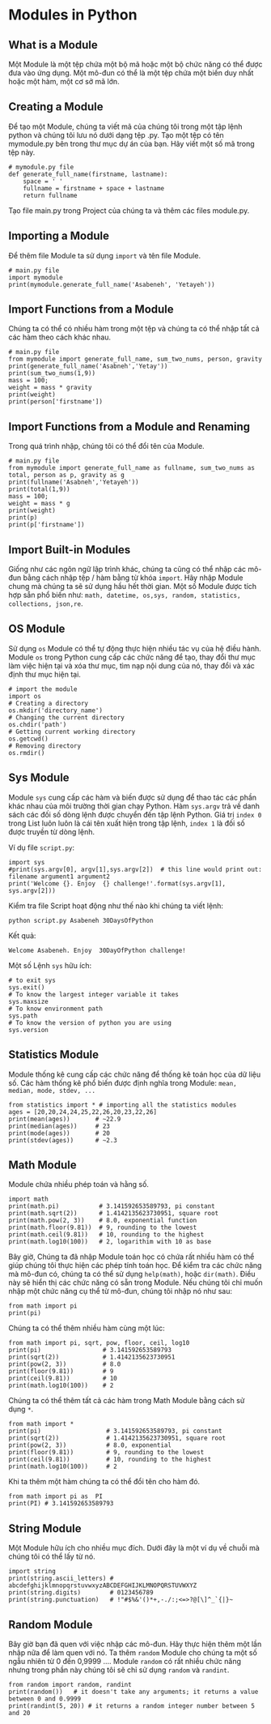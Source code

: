 # Modules in Python

## What is a Module

Một Module là một tệp chứa một bộ mã hoặc một bộ chức năng có thể được đưa vào ứng dụng. Một mô-đun có thể là một tệp chứa một biến duy nhất hoặc một hàm, một cơ sở mã lớn.

## Creating a Module

Để tạo một Module, chúng ta viết mã của chúng tôi trong một tập lệnh python và chúng tôi lưu nó dưới dạng tệp .py. Tạo một tệp có tên mymodule.py bên trong thư mục dự án của bạn. Hãy viết một số mã trong tệp này.

```
# mymodule.py file
def generate_full_name(firstname, lastname):
    space = ' '
    fullname = firstname + space + lastname
    return fullname
```

Tạo file main.py trong Project của chúng ta và thêm các files module.py.

## Importing a Module

Để thêm file Module ta sử dụng `import` và tên file Module.

```
# main.py file
import mymodule
print(mymodule.generate_full_name('Asabeneh', 'Yetayeh'))
```

## Import Functions from a Module

Chúng ta có thể có nhiều hàm trong một tệp và chúng ta có thể nhập tất cả các hàm theo cách khác nhau.

```
# main.py file
from mymodule import generate_full_name, sum_two_nums, person, gravity
print(generate_full_name('Asabneh','Yetay'))
print(sum_two_nums(1,9))
mass = 100;
weight = mass * gravity
print(weight)
print(person['firstname'])
```

## Import Functions from a Module and Renaming

Trong quá trình nhập, chúng tôi có thể đổi tên của Module.

```
# main.py file
from mymodule import generate_full_name as fullname, sum_two_nums as total, person as p, gravity as g
print(fullname('Asabneh','Yetayeh'))
print(total(1,9))
mass = 100;
weight = mass * g
print(weight)
print(p)
print(p['firstname'])
```

## Import Built-in Modules

Giống như các ngôn ngữ lập trình khác, chúng ta cũng có thể nhập các mô-đun bằng cách nhập tệp / hàm bằng từ khóa `import`. Hãy nhập Module chung mà chúng ta sẽ sử dụng hầu hết thời gian. Một số Module được tích hợp sẵn phổ biến như: `math, datetime, os,sys, random, statistics, collections, json,re`.

## OS Module

Sử dụng `os` Module có thể tự động thực hiện nhiều tác vụ của hệ điều hành. Module `os` trong Python cung cấp các chức năng để tạo, thay đổi thư mục làm việc hiện tại và xóa thư mục, tìm nạp nội dung của nó, thay đổi và xác định thư mục hiện tại.

```
# import the module
import os
# Creating a directory
os.mkdir('directory_name')
# Changing the current directory
os.chdir('path')
# Getting current working directory
os.getcwd()
# Removing directory
os.rmdir()
```

## Sys Module

Module `sys` cung cấp các hàm và biến được sử dụng để thao tác các phần khác nhau của môi trường thời gian chạy Python. Hàm `sys.argv` trả về danh sách các đối số dòng lệnh được chuyển đến tập lệnh Python. Giá trị `index 0` trong List luôn luôn là cái tên xuất hiện trong tập lệnh, `index 1` là đối số được truyền từ dòng lệnh.

Ví dụ file `script.py`:

```
import sys
#print(sys.argv[0], argv[1],sys.argv[2])  # this line would print out: filename argument1 argument2
print('Welcome {}. Enjoy  {} challenge!'.format(sys.argv[1], sys.argv[2]))
```

Kiểm tra file Script hoạt động như thế nào khi chúng ta viết lệnh:

`python script.py Asabeneh 30DaysOfPython`

Kết quả:

`Welcome Asabeneh. Enjoy  30DayOfPython challenge! `

Một số Lệnh `sys` hữu ích:

```
# to exit sys
sys.exit()
# To know the largest integer variable it takes
sys.maxsize
# To know environment path
sys.path
# To know the version of python you are using
sys.version
```

## Statistics Module

Module thống kê cung cấp các chức năng để thống kê toán học của dữ liệu số. Các hàm thống kê phổ biến được định nghĩa trong Module: `mean, median, mode, stdev, ...`

```
from statistics import * # importing all the statistics modules
ages = [20,20,24,24,25,22,26,20,23,22,26]
print(mean(ages))       # ~22.9
print(median(ages))     # 23
print(mode(ages))       # 20
print(stdev(ages))      # ~2.3
```

## Math Module

Module chứa nhiều phép toán và hằng số.

```
import math
print(math.pi)           # 3.141592653589793, pi constant
print(math.sqrt(2))      # 1.4142135623730951, square root
print(math.pow(2, 3))    # 8.0, exponential function
print(math.floor(9.81))  # 9, rounding to the lowest
print(math.ceil(9.81))   # 10, rounding to the highest
print(math.log10(100))   # 2, logarithim with 10 as base
```

Bây giờ, Chúng ta đã nhập Module toán học có chứa rất nhiều hàm có thể giúp chúng tôi thực hiện các phép tính toán học. Để kiểm tra các chức năng mà mô-đun có, chúng ta có thể sử dụng `help(math)`, hoặc `dir(math)`. Điều này sẽ hiển thị các chức năng có sẵn trong Module. Nếu chúng tôi chỉ muốn nhập một chức năng cụ thể từ mô-đun, chúng tôi nhập nó như sau:

```
from math import pi
print(pi)
```

Chúng ta có thể thêm nhiều hàm cùng một lúc:

```
from math import pi, sqrt, pow, floor, ceil, log10
print(pi)                 # 3.141592653589793
print(sqrt(2))            # 1.4142135623730951
print(pow(2, 3))          # 8.0
print(floor(9.81))        # 9
print(ceil(9.81))         # 10
print(math.log10(100))    # 2
```

Chúng ta có thể thêm tất cả các hàm trong Math Module bằng cách sử dụng `*`.

```
from math import *
print(pi)                  # 3.141592653589793, pi constant
print(sqrt(2))             # 1.4142135623730951, square root
print(pow(2, 3))           # 8.0, exponential
print(floor(9.81))         # 9, rounding to the lowest
print(ceil(9.81))          # 10, rounding to the highest
print(math.log10(100))     # 2
```

Khi ta thêm một hàm chúng ta có thể đổi tên cho hàm đó.

```
from math import pi as  PI
print(PI) # 3.141592653589793
```

## String Module

Một Module hữu ích cho nhiều mục đích. Dưới đây là một ví dụ về chuỗi mà chúng tôi có thể lấy từ nó.

```
import string
print(string.ascii_letters) # abcdefghijklmnopqrstuvwxyzABCDEFGHIJKLMNOPQRSTUVWXYZ
print(string.digits)        # 0123456789
print(string.punctuation)   # !"#$%&'()*+,-./:;<=>?@[\]^_`{|}~
```

## Random Module

Bây giờ bạn đã quen với việc nhập các mô-đun. Hãy thực hiện thêm một lần nhập nữa để làm quen với nó. Ta thêm `random` Module cho chúng ta một số ngẫu nhiên từ 0 đến 0,9999 .... Module `random` có rất nhiều chức năng nhưng trong phần này chúng tôi sẽ chỉ sử dụng `random` và `randint`.

```
from random import random, randint
print(random())   # it doesn't take any arguments; it returns a value between 0 and 0.9999
print(randint(5, 20)) # it returns a random integer number between 5 and 20
```
